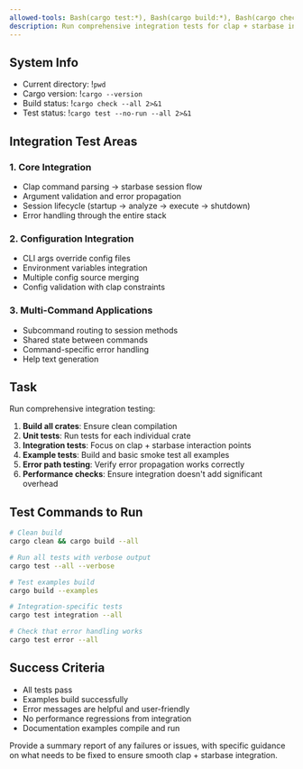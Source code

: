 ```yaml
---
allowed-tools: Bash(cargo test:*), Bash(cargo build:*), Bash(cargo check:*)
description: Run comprehensive integration tests for clap + starbase integration
---
```


## System Info
- Current directory: !`pwd`
- Cargo version: !`cargo --version`
- Build status: !`cargo check --all 2>&1`
- Test status: !`cargo test --no-run --all 2>&1`

## Integration Test Areas

### 1. Core Integration
- Clap command parsing → starbase session flow
- Argument validation and error propagation
- Session lifecycle (startup → analyze → execute → shutdown)
- Error handling through the entire stack

### 2. Configuration Integration
- CLI args override config files
- Environment variables integration
- Multiple config source merging
- Config validation with clap constraints

### 3. Multi-Command Applications
- Subcommand routing to session methods
- Shared state between commands
- Command-specific error handling
- Help text generation

## Task
Run comprehensive integration testing:

1. **Build all crates**: Ensure clean compilation
2. **Unit tests**: Run tests for each individual crate
3. **Integration tests**: Focus on clap + starbase interaction points
4. **Example tests**: Build and basic smoke test all examples
5. **Error path testing**: Verify error propagation works correctly
6. **Performance checks**: Ensure integration doesn't add significant overhead

## Test Commands to Run
```bash
# Clean build
cargo clean && cargo build --all

# Run all tests with verbose output
cargo test --all --verbose

# Test examples build
cargo build --examples

# Integration-specific tests
cargo test integration --all

# Check that error handling works
cargo test error --all
```

## Success Criteria
- All tests pass
- Examples build successfully
- Error messages are helpful and user-friendly
- No performance regressions from integration
- Documentation examples compile and run

Provide a summary report of any failures or issues, with specific guidance on what needs to be fixed to ensure smooth clap + starbase integration.